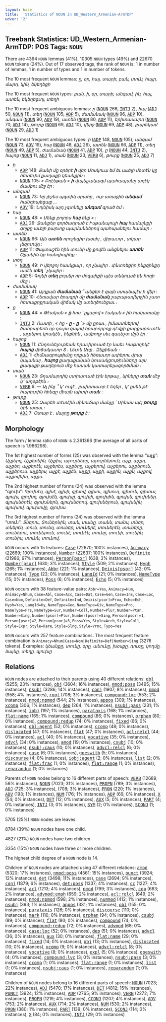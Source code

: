 ```yaml
---
layout: base
title:  'Statistics of NOUN in UD_Western_Armenian-ArmTDP'
udver: '2'
---
```


## Treebank Statistics: UD_Western_Armenian-ArmTDP: POS Tags: `NOUN`

There are 4364 `NOUN` lemmas (41%), 10305 `NOUN` types (49%) and 22670 `NOUN` tokens (24%).
Out of 17 observed tags, the rank of `NOUN` is: 1 in number of lemmas, 1 in number of types and 1 in number of tokens.

The 10 most frequent `NOUN` lemmas: <em>ը, օր, հայ, տարի, բան, տուն, հայր, մարդ, կին, եկեղեցի</em>

The 10 most frequent `NOUN` types:  <em>բան, ի, օր, տարի, անգամ, ին, հայ, ատեն, եկեղեցւոյ, տեղի</em>

The 10 most frequent ambiguous lemmas: <em>ը</em> (<tt><a href="hyw_armtdp-pos-NOUN.html">NOUN</a></tt> 266, <tt><a href="hyw_armtdp-pos-INTJ.html">INTJ</a></tt> 2), <em>հայ</em> (<tt><a href="hyw_armtdp-pos-ADJ.html">ADJ</a></tt> 50, <tt><a href="hyw_armtdp-pos-NOUN.html">NOUN</a></tt> 11), <em>տեղ</em> (<tt><a href="hyw_armtdp-pos-NOUN.html">NOUN</a></tt> 105, <tt><a href="hyw_armtdp-pos-ADP.html">ADP</a></tt> 5), <em>ժամանակ</em> (<tt><a href="hyw_armtdp-pos-NOUN.html">NOUN</a></tt> 96, <tt><a href="hyw_armtdp-pos-ADP.html">ADP</a></tt> 10), <em>անգամ</em> (<tt><a href="hyw_armtdp-pos-NOUN.html">NOUN</a></tt> 90, <tt><a href="hyw_armtdp-pos-ADV.html">ADV</a></tt> 19), <em>ատեն</em> (<tt><a href="hyw_armtdp-pos-NOUN.html">NOUN</a></tt> 80, <tt><a href="hyw_armtdp-pos-ADP.html">ADP</a></tt> 11), <em>երիտասարդ</em> (<tt><a href="hyw_armtdp-pos-NOUN.html">NOUN</a></tt> 70, <tt><a href="hyw_armtdp-pos-ADJ.html">ADJ</a></tt> 14), <em>թուրք</em> (<tt><a href="hyw_armtdp-pos-NOUN.html">NOUN</a></tt> 69, <tt><a href="hyw_armtdp-pos-ADJ.html">ADJ</a></tt> 10), <em>վերջ</em> (<tt><a href="hyw_armtdp-pos-NOUN.html">NOUN</a></tt> 69, <tt><a href="hyw_armtdp-pos-ADP.html">ADP</a></tt> 48), <em>բարեկամ</em> (<tt><a href="hyw_armtdp-pos-NOUN.html">NOUN</a></tt> 29, <tt><a href="hyw_armtdp-pos-ADJ.html">ADJ</a></tt> 1)

The 10 most frequent ambiguous types:  <em>ի</em> (<tt><a href="hyw_armtdp-pos-ADP.html">ADP</a></tt> 148, <tt><a href="hyw_armtdp-pos-NOUN.html">NOUN</a></tt> 105), <em>անգամ</em> (<tt><a href="hyw_armtdp-pos-NOUN.html">NOUN</a></tt> 73, <tt><a href="hyw_armtdp-pos-ADV.html">ADV</a></tt> 19), <em>հայ</em> (<tt><a href="hyw_armtdp-pos-NOUN.html">NOUN</a></tt> 48, <tt><a href="hyw_armtdp-pos-ADJ.html">ADJ</a></tt> 26), <em>ատեն</em> (<tt><a href="hyw_armtdp-pos-NOUN.html">NOUN</a></tt> 66, <tt><a href="hyw_armtdp-pos-ADP.html">ADP</a></tt> 11), <em>տեղ</em> (<tt><a href="hyw_armtdp-pos-NOUN.html">NOUN</a></tt> 49, <tt><a href="hyw_armtdp-pos-ADP.html">ADP</a></tt> 5), <em>ժամանակ</em> (<tt><a href="hyw_armtdp-pos-NOUN.html">NOUN</a></tt> 41, <tt><a href="hyw_armtdp-pos-ADP.html">ADP</a></tt> 10), <em>ը</em> (<tt><a href="hyw_armtdp-pos-NOUN.html">NOUN</a></tt> 44, <tt><a href="hyw_armtdp-pos-INTJ.html">INTJ</a></tt> 2), <em>հայոց</em> (<tt><a href="hyw_armtdp-pos-NOUN.html">NOUN</a></tt> 11, <tt><a href="hyw_armtdp-pos-ADJ.html">ADJ</a></tt> 1), <em>տան</em> (<tt><a href="hyw_armtdp-pos-NOUN.html">NOUN</a></tt> 23, <tt><a href="hyw_armtdp-pos-VERB.html">VERB</a></tt> 6), <em>թուրք</em> (<tt><a href="hyw_armtdp-pos-NOUN.html">NOUN</a></tt> 25, <tt><a href="hyw_armtdp-pos-ADJ.html">ADJ</a></tt> 7)


* <em>ի</em>
  * <tt><a href="hyw_armtdp-pos-ADP.html">ADP</a></tt> 148: <em>Քանի մը օրերէ <b>ի</b> վեր Մոսկուա եմ եւ աւելի մօտէն կը հետեւիմ քաղաքի կեանքին ։</em>
  * <tt><a href="hyw_armtdp-pos-NOUN.html">NOUN</a></tt> 105: <em>« Բռէնթան » <b>ի</b> վայելչակազմ պահապանը աղէկ ճամբու մէջ էր :</em>
* <em>անգամ</em>
  * <tt><a href="hyw_armtdp-pos-NOUN.html">NOUN</a></tt> 73: <em>Կը յիշես պզտիկ սրահը , ուր առաջին <b>անգամ</b> հանդիպեցաք …</em>
  * <tt><a href="hyw_armtdp-pos-ADV.html">ADV</a></tt> 19: <em>Նոյնիսկ այդ չգտնելը <b>անգամ</b> գրած եմ ։</em>
* <em>հայ</em>
  * <tt><a href="hyw_armtdp-pos-NOUN.html">NOUN</a></tt> 48: <em>« Մենք բոլորս <b>հայ</b> ենք » :</em>
  * <tt><a href="hyw_armtdp-pos-ADJ.html">ADJ</a></tt> 26: <em>Ջանքեր գործադրած է Իսթանպուլի <b>հայ</b> համայնքի գոյքը աւելի բարւոք պայմաններով պահպանելու համար ։</em>
* <em>ատեն</em>
  * <tt><a href="hyw_armtdp-pos-NOUN.html">NOUN</a></tt> 66: <em>Այն <b>ատեն</b> որոշեցիր խօսիլ , վիրաւոր , տկար լեզուովդ :</em>
  * <tt><a href="hyw_armtdp-pos-ADP.html">ADP</a></tt> 11: <em>Փայտաշէն հին տունի մը քովէն անցնելու <b>ատեն</b> Օքանին կը հանդիպինք :</em>
* <em>տեղ</em>
  * <tt><a href="hyw_armtdp-pos-NOUN.html">NOUN</a></tt> 49: <em>Ի վերջոյ հասկցար , որ չկայիր . փնտռեցիր ինքզինքդ ամէն <b>տեղ</b> ՝ չկայիր :</em>
  * <tt><a href="hyw_armtdp-pos-ADP.html">ADP</a></tt> 5: <em>Գոյնի <b>տեղ</b> բոյսեր որ մոզաիքի պէս տնկուած են հողի մէջ ։</em>
* <em>ժամանակ</em>
  * <tt><a href="hyw_armtdp-pos-NOUN.html">NOUN</a></tt> 41: <em>Այդքան <b>ժամանակ</b> ՞ անցեր է զայն ստանալէս ի վեր :</em>
  * <tt><a href="hyw_armtdp-pos-ADP.html">ADP</a></tt> 10: <em>Հեռավար ծրագրի մը <b>ժամանակ</b> շաբաթավերջին շատ հետաքրքրական վիճակ մը ստեղծուեցաւ ։</em>
* <em>ը</em>
  * <tt><a href="hyw_armtdp-pos-NOUN.html">NOUN</a></tt> 44: <em>« Թէական » <b>ը</b> հոս ՝ ըլլալով « էական » ին հակառակը :</em>
  * <tt><a href="hyw_armtdp-pos-INTJ.html">INTJ</a></tt> 2: <em>Ուստի , « հը - <b>ը</b> - <b>ը</b> ՛ » մը ըրաւ , իմաստներով ծանրաբեռն որ դուրս գալով հրաբորբոք դէմքի քարքարուտէն , աչքերու կրակէն , ինքնին , ամբողջ սեւ զաւեշտ մըն էր ։</em>
* <em>հայոց</em>
  * <tt><a href="hyw_armtdp-pos-NOUN.html">NOUN</a></tt> 11: <em>Ընդունելութեան հրաւիրուած էր նաեւ Կաթողիկէ <b>հայոց</b> վիճակաւոր Տ . Լեւոն Արք . Զեքիեան ։</em>
  * <tt><a href="hyw_armtdp-pos-ADJ.html">ADJ</a></tt> 1: <em>Հիմնադրութիւնը որքան հեռաւոր ափերու վրայ կայանայ , <b>հայոց</b> քաղաքական կուսակցութիւնները այս քաղաքի թաղերուն մէջ հասան կատարելագործման ։</em>
* <em>տան</em>
  * <tt><a href="hyw_armtdp-pos-NOUN.html">NOUN</a></tt> 23: <em>Տղամարդիկ ստիպուած էին երթալ , կիները <b>տան</b> մէջ կ՚ աղօթէին ։</em>
  * <tt><a href="hyw_armtdp-pos-VERB.html">VERB</a></tt> 6: <em>— Ալ ինչ ՞ կ՚ ուզէ , բախտաւոր է եղեր , կ՚ ըսեն թէ հարիւրին հինգը միայն պիտի <b>տան</b> ։</em>
* <em>թուրք</em>
  * <tt><a href="hyw_armtdp-pos-NOUN.html">NOUN</a></tt> 25: <em>Զարեհ տէտէին մինուճար մանչը ՝ Մինաս պէյ <b>թուրք</b> կին առաւ :</em>
  * <tt><a href="hyw_armtdp-pos-ADJ.html">ADJ</a></tt> 7: <em>Օտար է . մայրը <b>թուրք</b> է :</em>

## Morphology

The form / lemma ratio of `NOUN` is 2.361366 (the average of all parts of speech is 1.986298).

The 1st highest number of forms (25) was observed with the lemma “աչք”: <em>Աչքերդ, Աչքերնին, Աչքիս, աչուըները, աչուըներուն, աչք, աչքդ, աչքեր, աչքերէն, աչքերէս, աչքերը, աչքերով, աչքերու, աչքերուն, աչքերուս, աչքերս, աչքէ, աչքէն, աչքը, աչքի, աչքին, աչքն, աչքով, աչքովնիդ, աչքս</em>.

The 2nd highest number of forms (24) was observed with the lemma “գլուխ”: <em>Գլուխէդ, գլխէ, գլխի, գլխով, գլխու, գլխուդ, գլխուն, գլխուս, գլուխ, գլուխդ, գլուխէն, գլուխը, գլուխի, գլուխին, գլուխն, գլուխներ, գլուխներէն, գլուխներն, գլուխներով, գլուխներուն, գլուխնին, գլուխով, գլուխովը, գլուխս</em>.

The 3rd highest number of forms (24) was observed with the lemma “տուն”: <em>Տներու, Տուներնին, տան, տանը, տանն, տանս, տներ, տներէն, տուն, տունդ, տուներ, տուներէ, տուներէն, տուները, տուներու, տուներուն, տունէ, տունէն, տունը, տունի, տունին, տունիս, տունն, տունով</em>.

`NOUN` occurs with 15 features: <tt><a href="hyw_armtdp-feat-Case.html">Case</a></tt> (22670; 100% instances), <tt><a href="hyw_armtdp-feat-Animacy.html">Animacy</a></tt> (22669; 100% instances), <tt><a href="hyw_armtdp-feat-Number.html">Number</a></tt> (22637; 100% instances), <tt><a href="hyw_armtdp-feat-Definite.html">Definite</a></tt> (21986; 97% instances), <tt><a href="hyw_armtdp-feat-Person-psor.html">Person[psor]</a></tt> (638; 3% instances), <tt><a href="hyw_armtdp-feat-Number-psor.html">Number[psor]</a></tt> (630; 3% instances), <tt><a href="hyw_armtdp-feat-Style.html">Style</a></tt> (509; 2% instances), <tt><a href="hyw_armtdp-feat-Hyph.html">Hyph</a></tt> (265; 1% instances), <tt><a href="hyw_armtdp-feat-Abbr.html">Abbr</a></tt> (221; 1% instances), <tt><a href="hyw_armtdp-feat-Deixis-psor.html">Deixis[psor]</a></tt> (42; 0% instances), <tt><a href="hyw_armtdp-feat-Typo.html">Typo</a></tt> (23; 0% instances), <tt><a href="hyw_armtdp-feat-LangId.html">LangId</a></tt> (21; 0% instances), <tt><a href="hyw_armtdp-feat-NameType.html">NameType</a></tt> (15; 0% instances), <tt><a href="hyw_armtdp-feat-Poss.html">Poss</a></tt> (6; 0% instances), <tt><a href="hyw_armtdp-feat-Echo.html">Echo</a></tt> (5; 0% instances)

`NOUN` occurs with 38 feature-value pairs: `Abbr=Yes`, `Animacy=Hum`, `Animacy=Nhum`, `Case=Abl`, `Case=Acc`, `Case=Dat`, `Case=Gen`, `Case=Ins`, `Case=Loc`, `Case=Nom`, `Definite=Def`, `Definite=Ind`, `Deixis[psor]=Prox`, `Echo=Ech`, `Hyph=Yes`, `LangId=Hy`, `NameType=Geo`, `NameType=Giv`, `NameType=Pro`, `NameType=Prs`, `NameType=Sur`, `Number=Coll`, `Number=Plur`, `Number=Ptan`, `Number=Sing`, `Number[psor]=Plur`, `Number[psor]=Sing`, `Person[psor]=1`, `Person[psor]=2`, `Person[psor]=3`, `Poss=Yes`, `Style=Arch`, `Style=Coll`, `Style=Expr`, `Style=Rare`, `Style=Slng`, `Style=Vrnc`, `Typo=Yes`

`NOUN` occurs with 257 feature combinations.
The most frequent feature combination is `Animacy=Nhum|Case=Nom|Definite=Def|Number=Sing` (3276 tokens).
Examples: <em>կեանքը, տունը, օրը, անունը, խօսքը, դուռը, կողմը, ձայնը, տեղը, գլուխը</em>


## Relations

`NOUN` nodes are attached to their parents using 40 different relations: <tt><a href="hyw_armtdp-dep-obl.html">obl</a></tt> (5255; 23% instances), <tt><a href="hyw_armtdp-dep-obj.html">obj</a></tt> (3604; 16% instances), <tt><a href="hyw_armtdp-dep-nmod-poss.html">nmod:poss</a></tt> (3495; 15% instances), <tt><a href="hyw_armtdp-dep-nsubj.html">nsubj</a></tt> (3286; 14% instances), <tt><a href="hyw_armtdp-dep-conj.html">conj</a></tt> (1907; 8% instances), <tt><a href="hyw_armtdp-dep-nmod.html">nmod</a></tt> (958; 4% instances), <tt><a href="hyw_armtdp-dep-root.html">root</a></tt> (708; 3% instances), <tt><a href="hyw_armtdp-dep-compound-lvc.html">compound:lvc</a></tt> (553; 2% instances), <tt><a href="hyw_armtdp-dep-nmod-npmod.html">nmod:npmod</a></tt> (544; 2% instances), <tt><a href="hyw_armtdp-dep-appos.html">appos</a></tt> (309; 1% instances), <tt><a href="hyw_armtdp-dep-xcomp.html">xcomp</a></tt> (306; 1% instances), <tt><a href="hyw_armtdp-dep-dep.html">dep</a></tt> (264; 1% instances), <tt><a href="hyw_armtdp-dep-nsubj-pass.html">nsubj:pass</a></tt> (231; 1% instances), <tt><a href="hyw_armtdp-dep-iobj.html">iobj</a></tt> (197; 1% instances), <tt><a href="hyw_armtdp-dep-parataxis.html">parataxis</a></tt> (168; 1% instances), <tt><a href="hyw_armtdp-dep-flat-name.html">flat:name</a></tt> (165; 1% instances), <tt><a href="hyw_armtdp-dep-compound.html">compound</a></tt> (86; 0% instances), <tt><a href="hyw_armtdp-dep-orphan.html">orphan</a></tt> (80; 0% instances), <tt><a href="hyw_armtdp-dep-compound-redup.html">compound:redup</a></tt> (74; 0% instances), <tt><a href="hyw_armtdp-dep-fixed.html">fixed</a></tt> (66; 0% instances), <tt><a href="hyw_armtdp-dep-obl-agent.html">obl:agent</a></tt> (52; 0% instances), <tt><a href="hyw_armtdp-dep-ccomp.html">ccomp</a></tt> (48; 0% instances), <tt><a href="hyw_armtdp-dep-dislocated.html">dislocated</a></tt> (47; 0% instances), <tt><a href="hyw_armtdp-dep-flat.html">flat</a></tt> (47; 0% instances), <tt><a href="hyw_armtdp-dep-acl-relcl.html">acl:relcl</a></tt> (44; 0% instances), <tt><a href="hyw_armtdp-dep-acl.html">acl</a></tt> (40; 0% instances), <tt><a href="hyw_armtdp-dep-vocative.html">vocative</a></tt> (35; 0% instances), <tt><a href="hyw_armtdp-dep-advcl.html">advcl</a></tt> (34; 0% instances), <tt><a href="hyw_armtdp-dep-amod.html">amod</a></tt> (19; 0% instances), <tt><a href="hyw_armtdp-dep-csubj.html">csubj</a></tt> (10; 0% instances), <tt><a href="hyw_armtdp-dep-nsubj-caus.html">nsubj:caus</a></tt> (10; 0% instances), <tt><a href="hyw_armtdp-dep-advcl-relcl.html">advcl:relcl</a></tt> (6; 0% instances), <tt><a href="hyw_armtdp-dep-case.html">case</a></tt> (6; 0% instances), <tt><a href="hyw_armtdp-dep-goeswith.html">goeswith</a></tt> (5; 0% instances), <tt><a href="hyw_armtdp-dep-discourse.html">discourse</a></tt> (4; 0% instances), <tt><a href="hyw_armtdp-dep-iobj-agent.html">iobj:agent</a></tt> (2; 0% instances), <tt><a href="hyw_armtdp-dep-list.html">list</a></tt> (2; 0% instances), <tt><a href="hyw_armtdp-dep-flat-frac.html">flat:frac</a></tt> (1; 0% instances), <tt><a href="hyw_armtdp-dep-flat-range.html">flat:range</a></tt> (1; 0% instances), <tt><a href="hyw_armtdp-dep-reparandum.html">reparandum</a></tt> (1; 0% instances)

Parents of `NOUN` nodes belong to 16 different parts of speech: <tt><a href="hyw_armtdp-pos-VERB.html">VERB</a></tt> (12689; 56% instances), <tt><a href="hyw_armtdp-pos-NOUN.html">NOUN</a></tt> (7023; 31% instances), <tt><a href="hyw_armtdp-pos-PROPN.html">PROPN</a></tt> (789; 3% instances), <tt><a href="hyw_armtdp-pos-ADJ.html">ADJ</a></tt> (725; 3% instances),  (708; 3% instances), <tt><a href="hyw_armtdp-pos-PRON.html">PRON</a></tt> (220; 1% instances), <tt><a href="hyw_armtdp-pos-ADV.html">ADV</a></tt> (193; 1% instances), <tt><a href="hyw_armtdp-pos-NUM.html">NUM</a></tt> (176; 1% instances), <tt><a href="hyw_armtdp-pos-ADP.html">ADP</a></tt> (66; 0% instances), <tt><a href="hyw_armtdp-pos-X.html">X</a></tt> (54; 0% instances), <tt><a href="hyw_armtdp-pos-DET.html">DET</a></tt> (12; 0% instances), <tt><a href="hyw_armtdp-pos-AUX.html">AUX</a></tt> (5; 0% instances), <tt><a href="hyw_armtdp-pos-PART.html">PART</a></tt> (4; 0% instances), <tt><a href="hyw_armtdp-pos-INTJ.html">INTJ</a></tt> (3; 0% instances), <tt><a href="hyw_armtdp-pos-SYM.html">SYM</a></tt> (2; 0% instances), <tt><a href="hyw_armtdp-pos-SCONJ.html">SCONJ</a></tt> (1; 0% instances)

5705 (25%) `NOUN` nodes are leaves.

8784 (39%) `NOUN` nodes have one child.

4827 (21%) `NOUN` nodes have two children.

3354 (15%) `NOUN` nodes have three or more children.

The highest child degree of a `NOUN` node is 14.

Children of `NOUN` nodes are attached using 47 different relations: <tt><a href="hyw_armtdp-dep-amod.html">amod</a></tt> (5320; 17% instances), <tt><a href="hyw_armtdp-dep-nmod-poss.html">nmod:poss</a></tt> (4561; 15% instances), <tt><a href="hyw_armtdp-dep-punct.html">punct</a></tt> (3924; 12% instances), <tt><a href="hyw_armtdp-dep-det.html">det</a></tt> (3498; 11% instances), <tt><a href="hyw_armtdp-dep-case.html">case</a></tt> (2694; 9% instances), <tt><a href="hyw_armtdp-dep-conj.html">conj</a></tt> (1879; 6% instances), <tt><a href="hyw_armtdp-dep-det-poss.html">det:poss</a></tt> (1337; 4% instances), <tt><a href="hyw_armtdp-dep-cc.html">cc</a></tt> (1227; 4% instances), <tt><a href="hyw_armtdp-dep-acl.html">acl</a></tt> (1213; 4% instances), <tt><a href="hyw_armtdp-dep-nmod.html">nmod</a></tt> (799; 3% instances), <tt><a href="hyw_armtdp-dep-cop.html">cop</a></tt> (683; 2% instances), <tt><a href="hyw_armtdp-dep-advmod-emph.html">advmod:emph</a></tt> (659; 2% instances), <tt><a href="hyw_armtdp-dep-acl-relcl.html">acl:relcl</a></tt> (649; 2% instances), <tt><a href="hyw_armtdp-dep-nmod-npmod.html">nmod:npmod</a></tt> (598; 2% instances), <tt><a href="hyw_armtdp-dep-nummod.html">nummod</a></tt> (412; 1% instances), <tt><a href="hyw_armtdp-dep-nsubj.html">nsubj</a></tt> (393; 1% instances), <tt><a href="hyw_armtdp-dep-appos.html">appos</a></tt> (331; 1% instances), <tt><a href="hyw_armtdp-dep-obl.html">obl</a></tt> (155; 0% instances), <tt><a href="hyw_armtdp-dep-parataxis.html">parataxis</a></tt> (126; 0% instances), <tt><a href="hyw_armtdp-dep-discourse.html">discourse</a></tt> (110; 0% instances), <tt><a href="hyw_armtdp-dep-mark.html">mark</a></tt> (110; 0% instances), <tt><a href="hyw_armtdp-dep-orphan.html">orphan</a></tt> (94; 0% instances), <tt><a href="hyw_armtdp-dep-csubj.html">csubj</a></tt> (89; 0% instances), <tt><a href="hyw_armtdp-dep-flat.html">flat</a></tt> (80; 0% instances), <tt><a href="hyw_armtdp-dep-compound.html">compound</a></tt> (74; 0% instances), <tt><a href="hyw_armtdp-dep-compound-redup.html">compound:redup</a></tt> (72; 0% instances), <tt><a href="hyw_armtdp-dep-advmod.html">advmod</a></tt> (68; 0% instances), <tt><a href="hyw_armtdp-dep-case-loc.html">case:loc</a></tt> (52; 0% instances), <tt><a href="hyw_armtdp-dep-dep.html">dep</a></tt> (51; 0% instances), <tt><a href="hyw_armtdp-dep-advcl.html">advcl</a></tt> (36; 0% instances), <tt><a href="hyw_armtdp-dep-aux.html">aux</a></tt> (30; 0% instances), <tt><a href="hyw_armtdp-dep-flat-name.html">flat:name</a></tt> (29; 0% instances), <tt><a href="hyw_armtdp-dep-fixed.html">fixed</a></tt> (14; 0% instances), <tt><a href="hyw_armtdp-dep-obj.html">obj</a></tt> (13; 0% instances), <tt><a href="hyw_armtdp-dep-dislocated.html">dislocated</a></tt> (10; 0% instances), <tt><a href="hyw_armtdp-dep-xcomp.html">xcomp</a></tt> (9; 0% instances), <tt><a href="hyw_armtdp-dep-advcl-relcl.html">advcl:relcl</a></tt> (8; 0% instances), <tt><a href="hyw_armtdp-dep-vocative.html">vocative</a></tt> (8; 0% instances), <tt><a href="hyw_armtdp-dep-expl.html">expl</a></tt> (5; 0% instances), <tt><a href="hyw_armtdp-dep-goeswith.html">goeswith</a></tt> (4; 0% instances), <tt><a href="hyw_armtdp-dep-compound-lvc.html">compound:lvc</a></tt> (3; 0% instances), <tt><a href="hyw_armtdp-dep-nsubj-pass.html">nsubj:pass</a></tt> (3; 0% instances), <tt><a href="hyw_armtdp-dep-ccomp.html">ccomp</a></tt> (1; 0% instances), <tt><a href="hyw_armtdp-dep-flat-range.html">flat:range</a></tt> (1; 0% instances), <tt><a href="hyw_armtdp-dep-list.html">list</a></tt> (1; 0% instances), <tt><a href="hyw_armtdp-dep-nsubj-caus.html">nsubj:caus</a></tt> (1; 0% instances), <tt><a href="hyw_armtdp-dep-reparandum.html">reparandum</a></tt> (1; 0% instances)

Children of `NOUN` nodes belong to 16 different parts of speech: <tt><a href="hyw_armtdp-pos-NOUN.html">NOUN</a></tt> (7023; 22% instances), <tt><a href="hyw_armtdp-pos-ADJ.html">ADJ</a></tt> (5470; 17% instances), <tt><a href="hyw_armtdp-pos-DET.html">DET</a></tt> (4812; 15% instances), <tt><a href="hyw_armtdp-pos-PUNCT.html">PUNCT</a></tt> (3924; 12% instances), <tt><a href="hyw_armtdp-pos-ADP.html">ADP</a></tt> (2765; 9% instances), <tt><a href="hyw_armtdp-pos-VERB.html">VERB</a></tt> (2272; 7% instances), <tt><a href="hyw_armtdp-pos-PROPN.html">PROPN</a></tt> (1219; 4% instances), <tt><a href="hyw_armtdp-pos-CCONJ.html">CCONJ</a></tt> (1207; 4% instances), <tt><a href="hyw_armtdp-pos-ADV.html">ADV</a></tt> (753; 2% instances), <tt><a href="hyw_armtdp-pos-AUX.html">AUX</a></tt> (714; 2% instances), <tt><a href="hyw_armtdp-pos-NUM.html">NUM</a></tt> (530; 2% instances), <tt><a href="hyw_armtdp-pos-PRON.html">PRON</a></tt> (380; 1% instances), <tt><a href="hyw_armtdp-pos-PART.html">PART</a></tt> (139; 0% instances), <tt><a href="hyw_armtdp-pos-SCONJ.html">SCONJ</a></tt> (114; 0% instances), <tt><a href="hyw_armtdp-pos-X.html">X</a></tt> (84; 0% instances), <tt><a href="hyw_armtdp-pos-INTJ.html">INTJ</a></tt> (29; 0% instances)

